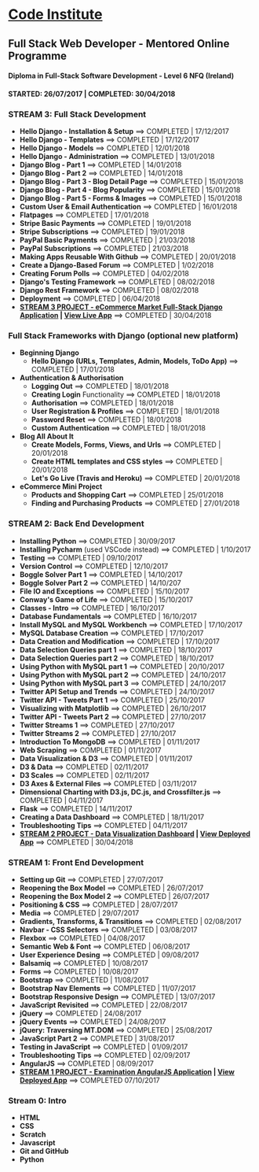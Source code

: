# [Code Institute](https://www.codeinstitute.net/ "Visit Code Institute")

## Full Stack Web Developer - Mentored Online Programme
#### Diploma in Full-Stack Software Development - Level 6 NFQ (Ireland)
#### STARTED: 26/07/2017 | COMPLETED: 30/04/2018

### **STREAM 3: Full Stack Development**
- **Hello Django - Installation & Setup** ==> COMPLETED | 17/12/2017
- **Hello Django - Templates** ==> COMPLETED | 17/12/2017
- **Hello Django - Models** ==> COMPLETED | 12/01/2018
- **Hello Django - Administration** ==> COMPLETED | 13/01/2018
- **Django Blog - Part 1** ==> COMPLETED | 14/01/2018
- **Django Blog - Part 2** ==> COMPLETED | 14/01/2018
- **Django Blog - Part 3 - Blog Detail Page** ==> COMPLETED | 15/01/2018
- **Django Blog - Part 4 - Blog Popularity** ==> COMPLETED | 15/01/2018
- **Django Blog - Part 5 - Forms & Images** ==> COMPLETED | 15/01/2018
- **Custom User & Email Authentication** ==> COMPLETED | 16/01/2018
- **Flatpages** ==> COMPLETED | 17/01/2018
- **Stripe Basic Payments** ==> COMPLETED | 19/01/2018
- **Stripe Subscriptions** ==> COMPLETED | 19/01/2018
- **PayPal Basic Payments** ==> COMPLETED | 21/03/2018
- **PayPal Subscriptions** ==> COMPLETED | 21/03/2018
- **Making Apps Reusable With Github** ==> COMPLETED | 20/01/2018
- **Create a Django-Based Forum** ==> COMPLETED | 1/02/2018
- **Creating Forum Polls** ==> COMPLETED | 04/02/2018
- **Django's Testing Framework** ==> COMPLETED | 08/02/2018
- **Django Rest Framework** ==> COMPLETED | 08/02/2018
- **Deployment** ==> COMPLETED | 06/04/2018
- **[STREAM 3 PROJECT - eCommerce Market Full-Stack Django Application](https://github.com/sebam2k4/RTarchViz) | [View Live App](http://rtarchviz.herokuapp.com/)** ==> COMPLETED | 30/04/2018


### **Full Stack Frameworks with Django** (optional new platform)
- **Beginning Django**
  - **Hello Django (URLs, Templates, Admin, Models, ToDo App)** ==> COMPLETED | 17/01/2018
- **Authentication & Authorisation** 
  - **Logging Out** ==> COMPLETED | 18/01/2018
  - **Creating Login** Functionality ==> COMPLETED | 18/01/2018
  - **Authorisation** ==> COMPLETED | 18/01/2018
  - **User Registration & Profiles** ==> COMPLETED | 18/01/2018
  - **Password Reset** ==> COMPLETED | 18/01/2018
  - **Custom Authentication** ==> COMPLETED | 18/01/2018
- **Blog All About It**
  - **Create Models, Forms, Views, and Urls** ==> COMPLETED | 20/01/2018
  - **Create HTML templates and CSS styles** ==> COMPLETED | 20/01/2018
  - **Let's Go Live (Travis and Heroku)** ==> COMPLETED | 20/01/2018
- **eCommerce Mini Project**
  - **Products and Shopping Cart** ==> COMPLETED | 25/01/2018
  - **Finding and Purchasing Products** ==> COMPLETED | 27/01/2018


### **STREAM 2: Back End Development**
- **Installing Python** ==> COMPLETED | 30/09/2017
- **Installing Pycharm** (used VSCode instead) ==> COMPLETED | 1/10/2017
- **Testing** ==> COMPLETED | 09/10/2017
- **Version Control** ==> COMPLETED | 12/10/2017
- **Boggle Solver Part 1** ==> COMPLETED | 14/10/2017
- **Boggle Solver Part 2** ==> COMPLETED | 14/10/207
- **File IO and Exceptions** ==> COMPLETED | 15/10/2017
- **Conway's Game of Life** ==> COMPLETED | 15/10/2017
- **Classes - Intro** ==> COMPLETED | 16/10/2017
- **Database Fundamentals** ==> COMPLETED | 16/10/2017
- **Install MySQL and MySQL Workbench** ==> COMPLETED | 17/10/2017
- **MySQL Database Creation** ==> COMPLETED | 17/10/2017
- **Data Creation and Modification** ==> COMPLETED | 17/10/2017
- **Data Selection Queries part 1** ==> COMPLETED | 18/10/2017
- **Data Selection Queries part 2** ==> COMPLETED | 18/10/2017
- **Using Python with MySQL part 1** ==> COMPLETED | 20/10/2017
- **Using Python with MySQL part 2** ==> COMPLETED | 24/10/2017
- **Using Python with MySQL part 3** ==> COMPLETED | 24/10/2017
- **Twitter API Setup and Trends** ==> COMPLETED | 24/10/2017
- **Twitter API - Tweets Part 1** ==> COMPLETED | 25/10/2017
- **Visualizing with Matplotlib** ==> COMPLETED | 26/10/2017
- **Twitter API - Tweets Part 2** ==> COMPLETED | 27/10/2017
- **Twitter Streams 1** ==> COMPLETED | 27/10/2017
- **Twitter Streams 2** ==> COMPLETED | 27/10/2017
- **Introduction To MongoDB** ==> COMPLETED | 01/11/2017
- **Web Scraping** ==> COMPLETED | 01/11/2017
- **Data Visualization & D3** ==> COMPLETED | 01/11/2017
- **D3 & Data** ==> COMPLETED | 02/11/2017
- **D3 Scales** ==> COMPLETED | 02/11/2017
- **D3 Axes & External Files** ==> COMPLETED | 03/11/2017
- **Dimensional Charting with D3.js, DC.js, and Crossfilter.js** ==> COMPLETED | 04/11/2017
- **Flask** ==> COMPLETED | 14/11/2017
- **Creating a Data Dashboard** ==> COMPLETED | 18/11/2017
- **Troubleshooting Tips** ==> COMPLETED | 04/11/2017
- **[STREAM 2 PROJECT - Data Visualization Dashboard](https://github.com/sebam2k4/StackOverflow-2017-Survey-Data-Visualization) | [View Deployed App](http://stack-overflow-2017-dev-survey.herokuapp.com/)** ==> COMPLETED | 30/04/2018


### **STREAM 1: Front End Development**
- **Setting up Git** ==> COMPLETED | 27/07/2017
- **Reopening the Box Model** ==> COMPLETED | 26/07/2017
- **Reopening the Box Model 2** ==> COMPLETED | 26/07/2017
- **Positioning & CSS** ==> COMPLETED | 28/07/2017
- **Media** ==> COMPLETED | 29/07/2017
- **Gradients, Transforms, & Transitions** ==> COMPLETED | 02/08/2017
- **Navbar - CSS Selectors** ==> COMPLETED | 03/08/2017
- **Flexbox** ==> COMPLETED | 04/08/2017
- **Semantic Web & Font** ==> COMPLETED | 06/08/2017
- **User Experience Desing** ==> COMPLETED | 09/08/2017
- **Balsamiq** ==> COMPLETED | 10/08/2017
- **Forms** ==> COMPLETED | 10/08/2017
- **Bootstrap** ==> COMPLETED | 11/08/2017
- **Bootstrap Nav Elements** ==> COMPLETED | 11/07/2017
- **Bootstrap Responsive Design** ==> COMPLETED | 13/07/2017
- **JavaScript Revisited** ==> COMPLETED | 22/08/2017
- **jQuery** ==> COMPLETED | 24/08/2017
- **jQuery Events** ==> COMPLETED | 24/08/2017
- **jQuery: Traversing MT.DOM** ==> COMPLETED | 25/08/2017
- **JavaScript Part 2** ==> COMPLETED | 31/08/2017
- **Testing in JavaScript**  ==> COMPLETED | 01/09/2017
- **Troubleshooting Tips** ==> COMPLETED | 02/09/2017
- **AngularJS** ==> COMPLETED | 08/09/2017
- **[STREAM 1 PROJECT - Examination AngularJS Application](https://github.com/sebam2k4/stream1-project) | [View Deployed App](https://sebam2k4.github.io/exam-platform-angularjs/)** ==> COMPLETED 07/10/2017


### **Stream 0: Intro**
- **HTML**
- **CSS**
- **Scratch**
- **Javascript**
- **Git and GitHub**
- **Python**